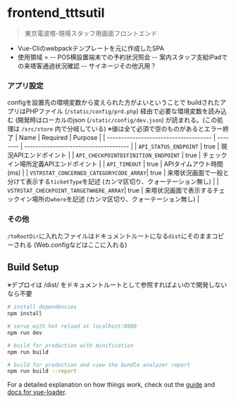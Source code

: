 # frontend_tttsutil
> 東京電波塔-現場スタッフ用画面フロントエンド
- Vue-Cliのwebpackテンプレートを元に作成したSPA
- 使用領域 = 
-- POS横設置端末での予約状況照会
-- 案内スタッフ支給iPadでの来塔客通過状況確認
-- サイネージその他汎用？

### アプリ設定
configを設置先の環境変数から変えられた方がよいということで
buildされたアプリはPHPファイル (`/static/config/prd.php`) 経由で必要な環境変数を読み込む
(開発時はローカルのjson (`/static/config/dev.json`) が読まれる。(この処理は `/src/store` 内で分岐している)
※値は全て必須で空のものがあるとエラー終了
| Name                                   | Required | Purpose                               |
| -------------------------------------  | -------- | ------------------------------------- |
| `API_STATUS_ENDPOINT`                  | true     | 現況APIエンドポイント                      |
| `API_CHECKPOINTDIFINITION_ENDPOINT`    | true     | チェックイン場所定義APIエンドポイント         |
| `API_TIMEOUT`                          | true     | APIタイムアウト時間(ms)                   |
| `VSTRSTAT_CONCERNED_CATEGORYCODE_ARRAY`| true     | 来塔状況画面で一般と分けて表示する`ticketType`を記述 (カンマ区切り、クォーテーション無し)  |
| `VSTRSTAT_CHECKPOINT_TARGETWHERE_ARRAY`| true     | 来塔状況画面で表示するチェックイン場所の`where`を記述 (カンマ区切り、クォーテーション無し)  |

### その他
`/toRootDir`に入れたファイルはドキュメントルートになる`dist`にそのままコピーされる (Web.configなどはここに入れる)

## Build Setup
※デプロイは /dist/ をドキュメントルートとして参照すればよいので開発しないなら不要

``` bash
# install dependencies
npm install

# serve with hot reload at localhost:8080
npm run dev

# build for production with minification
npm run build

# build for production and view the bundle analyzer report
npm run build --report
```

For a detailed explanation on how things work, check out the [guide](http://vuejs-templates.github.io/webpack/) and [docs for vue-loader](http://vuejs.github.io/vue-loader).
